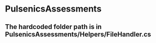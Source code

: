 # PulsenicsAssessments

## The hardcoded folder path is in PulsenicsAssessments/Helpers/FileHandler.cs